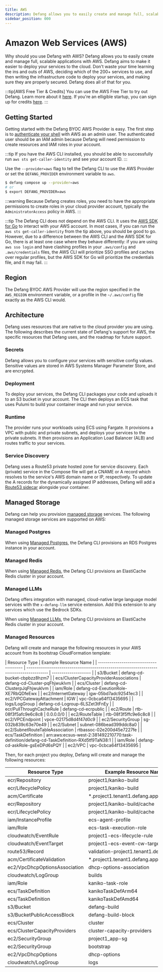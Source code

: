 ```yaml
---
title: AWS
description: Defang allows you to easily create and manage full, scalable applications with AWS.
sidebar_position: 000
---
```


# Amazon Web Services (AWS)

Why should you use Defang with AWS? Defang allows you to easily create and manage full, scalable applications with AWS. Defang aims to make it easier to deploy your services to the cloud. Don't waste your time learning the ins and outs of AWS, deciding which of the 200+ services to use, and then writing the infrastructure code to deploy your services, and making sure they are properly secured. Defang does all of that for you.

:::tip[AWS Free Tier & Credits]
You can use the AWS Free Tier to try out Defang. Learn more about it [here](https://aws.amazon.com/free/?all-free-tier.sort-by=item.additionalFields.SortRank&all-free-tier.sort-order=asc&awsf.Free%20Tier%20Types=*all&awsf.Free%20Tier%20Categories=*all). If you're an elligible startup, you can sign up for credits [here](https://aws.amazon.com/startups/sign-up?referrer_url_path=%2Fstartups).
:::

## Getting Started

Getting started with the Defang BYOC AWS Provider is easy. The first step is to [authenticate your shell](https://docs.aws.amazon.com/cli/latest/userguide/cli-chap-configure.html) with AWS as an admin user. The authenticated user should be an IAM admin because Defang will need permission to create resources and IAM roles in your account.

:::tip
If you have the AWS CLI installed, you should be able to successfully run `aws sts get-caller-identity` and see your account ID.
:::

Use the `--provider=aws` flag to tell the Defang CLI to use the AWS Provider or set the `DEFANG_PROVIDER` environment variable to `aws`.

```bash
$ defang compose up --provider=aws
# or
$ export DEFANG_PROVIDER=aws
```

:::warning
Because Defang creates roles, you need to have the appropriate permissions to create roles in your cloud provider account, typically the `AdministratorAccess` policy in AWS.
:::

:::tip
The Defang CLI does not depend on the AWS CLI. It uses the [AWS SDK for Go](https://aws.amazon.com/sdk-for-go/) to interact with your AWS account. In most cases, if you can run the `aws sts get-caller-identity` from the tip above, you should be good to go. However, due to a difference between the AWS CLI and the AWS SDK for Go, there is at least one case where they behave differently: if you are using `aws sso login` and have clashing profiles in your `.aws/config` and `.aws/credentials` files, the AWS CLI will prioritize SSO profiles and caches over regular profiles, but the AWS SDK for Go will prioritize the credentials file, and it may fail.
:::

## Region

The Defang BYOC AWS Provider will use the region specified in the `AWS_REGION` environment variable, or a profile in the `~/.aws/config` file exactly as the AWS CLI would.

## Architecture

Defang uses resources that are native to the cloud provider you are using. The following describes the current state of Defang's support for AWS, the specific resources that Defang uses, and the roadmap for future support.

### Secrets

Defang allows you to configure your services with sensitive config values. Sensitive values are stored in AWS Systems Manager Parameter Store, and are encrypted.

### Deployment

To deploy your services, the Defang CLI packages your code and uploads it to an S3 bucket in your account. The CLI then deploys an ECS task that uses Pulumi to build your container image and run your service.

### Runtime

The provider runs your workloads using ECS using Fargate. It provisions a VPC with public and private subnets, and deploys your services to the private subnets. It then provisions an Application Load Balancer (ALB) and routes traffic to your services.

### Service Discovery

Defang uses a Route53 private hosted zone for service discovery. Each (private) service in the Compose file will get a CNAME or A record which resolves to the service's AWS domain name or IP, respectively. To update the A records for the dynamically assigned IP addresses, Defang will add a [Route53 sidecar](https://github.com/DefangLabs/route53-sidecar) alongside your container.

## Managed Storage

Defang can help you provision [managed storage](/docs/concepts/managed-storage/managed-storage.md) services. The following managed storage services are supported on AWS:

### Managed Postgres

When using [Managed Postgres](/docs/concepts/managed-storage/managed-postgres.mdx), the Defang CLI provisions an RDS Postgres instance in your account.

### Managed Redis

When using [Managed Redis](/docs/concepts/managed-storage/managed-redis.md), the Defang CLI provisions an ElastiCache Redis cluster in your account.

### Managed LLMs

Defang offers integration with managed, cloud-native large language model services with the `x-defang-llm` service extension. Add this extension to any services which use the Bedrock SDKs.

When using [Managed LLMs](/docs/concepts/managed-llms/managed-language-models.md), the Defang CLI provisions an ElastiCache Redis cluster in your account.

### Managed Resources

Defang will create and manage the following resources in your AWS account from its bootstrap CloudFormation template:

| Resource Type                           | Example Resource Name                                                                     |
| --------------------------------------- | ----------------------------------------------------------------------------------------- | -------------------- |
| s3/Bucket                               | defang-cd-bucket-cbpbzz8hzm7                                                              |
| ecs/ClusterCapacityProviderAssociations | defang-cd-Cluster-pqFhjwuklvm                                                             |
| ecs/Cluster                             | defang-cd-ClusterpJqFhjwuklvm                                                             |
| iam/Role                                | defang-cd-ExeutionRole-XE7RbQDfeEwx                                                       |
| ec2/InternetGateway                     | igw-05bd7adc92541ec3                                                                      |
| ec2/VPCGatewayAttachment                | IGW                                                                                       | vpc-0cbca64f13435695 |
| logs/LogGroup                           | defang-cd-Logroup-6LSZet3tFnEy                                                            |
| ecr/PullThroughCacheRule                | defang-cd-ecrpublic                                                                       |
| ec2/Route                               | rtb-08f3f5afc9e6c8c8                                                                      | 0.0.0.0/0            |
| ec2/RouteTable                          | rtb-08f3f5ffc9e6c8c8                                                                      |
| ec2/VPCEndpoint                         | vpce-02175d8d4f47d0c9                                                                     |
| ec2/SecurityGroup                       | sg-032b839c63e70e49                                                                       |
| ec2/Subnet                              | subnet-086bead399ddc8a0                                                                   |
| ec2/SubnetRouteTableAssociation         | rtbassoc-02e200d45e7227fe                                                                 |
| ecs/TaskDefinition                      | arn:aws:ecsus-west-2:381492210770:task-definition/defang-cd-TaskDefinition-RXd5tf9TaN38:1 |
| iam/Role                                | defang-cd-askRole-gsEeDPd6sPQY                                                            |
| ec2/VPC                                 | vpc-0cbca64f13435695                                                                      |

Then, for each project you deploy, Defang will create and manage the following resources:

| Resource Type                 | Example Resource Name                    |
| ----------------------------- | ---------------------------------------- |
| ecr/Repository                | project1/kaniko-build                    |
| ecr/LifecyclePolicy           | project1/kaniko-build                    |
| acm/Certificate               | \*.project1.tenant1.defang.app           |
| ecr/Repository                | project1/kaniko-build/cache              |
| ecr/LifecyclePolicy           | project1/kaniko-build/cache              |
| iam/InstanceProfile           | ecs-agent-profile                        |
| iam/Role                      | ecs-task-execution-role                  |
| cloudwatch/EventRule          | project1-ecs-lifecycle-rule              |
| cloudwatch/EventTarget        | project1-ecs-event-cw-target             |
| route53/Record                | validation-project1.tenant1.defang.app   |
| acm/CertificateValidation     | \*.project1.tenant1.defang.appValidation |
| ec2/VpcDhcpOptionsAssociation | dhcp-options-association                 |
| cloudwatch/LogGroup           | builds                                   |
| iam/Role                      | kaniko-task-role                         |
| ecs/TaskDefinition            | kanikoTaskDefArm64                       |
| ecs/TaskDefinition            | kanikoTaskDefAmd64                       |
| s3/Bucket                     | defang-build                             |
| s3/BucketPublicAccessBlock    | defang-build-block                       |
| ecs/Cluster                   | cluster                                  |
| ecs/ClusterCapacityProviders  | cluster-capacity-providers               |
| ec2/SecurityGroup             | project1_app-sg                          |
| ec2/SecurityGroup             | bootstrap                                |
| ec2/VpcDhcpOptions            | dhcp-options                             |
| cloudwatch/LogGroup           | logs                                     |
